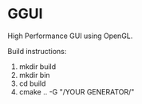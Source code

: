 # GGUI
High Performance GUI using OpenGL.

Build instructions:
1.  mkdir build
2.  mkdir bin
3.  cd build
4.  cmake .. -G "/YOUR GENERATOR/"
